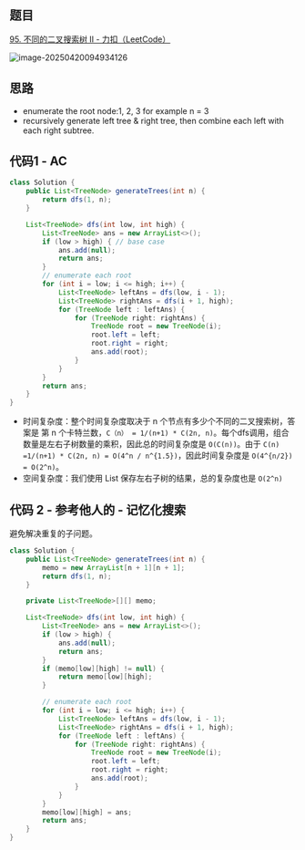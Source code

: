## 题目

[95. 不同的二叉搜索树 II - 力扣（LeetCode）](https://leetcode.cn/problems/unique-binary-search-trees-ii/)

![image-20250420094934126](https://i.hish.top:8/2025/04/20/094934.png)

## 思路

- enumerate the root node:1, 2, 3 for example n = 3
- recursively generate left tree & right tree, then combine each left with each right subtree.

## 代码1 - AC

```java
class Solution {
    public List<TreeNode> generateTrees(int n) {
        return dfs(1, n);
    }

    List<TreeNode> dfs(int low, int high) {
        List<TreeNode> ans = new ArrayList<>();
        if (low > high) { // base case
            ans.add(null);
            return ans;
        }
        // enumerate each root
        for (int i = low; i <= high; i++) {
            List<TreeNode> leftAns = dfs(low, i - 1);
            List<TreeNode> rightAns = dfs(i + 1, high);
            for (TreeNode left : leftAns) {
                for (TreeNode right: rightAns) {
                    TreeNode root = new TreeNode(i);
                    root.left = left;
                    root.right = right;
                    ans.add(root);
                }
            }
        }
        return ans;
    }
}
```

- 时间复杂度：整个时间复杂度取决于 n 个节点有多少个不同的二叉搜索树，答案是 第 n 个卡特兰数，`C（n） = 1/(n+1) * C(2n, n)`。每个dfs调用，组合数量是左右子树数量的乘积，因此总的时间复杂度是 `O(C(n))`。由于 `C(n) =1/(n+1) * C(2n, n) = O(4^n / n^{1.5})`，因此时间复杂度是 `O(4^{n/2}) = O(2^n)`。
- 空间复杂度：我们使用 List 保存左右子树的结果，总的复杂度也是 `O(2^n)`

## 代码 2 - 参考他人的 - 记忆化搜索

避免解决重复的子问题。

```java
class Solution {
    public List<TreeNode> generateTrees(int n) {
        memo = new ArrayList[n + 1][n + 1];
        return dfs(1, n);
    }

    private List<TreeNode>[][] memo;

    List<TreeNode> dfs(int low, int high) {
        List<TreeNode> ans = new ArrayList<>();
        if (low > high) {
            ans.add(null);
            return ans;
        }
        if (memo[low][high] != null) {
            return memo[low][high];
        }

        // enumerate each root
        for (int i = low; i <= high; i++) {
            List<TreeNode> leftAns = dfs(low, i - 1);
            List<TreeNode> rightAns = dfs(i + 1, high);
            for (TreeNode left : leftAns) {
                for (TreeNode right: rightAns) {
                    TreeNode root = new TreeNode(i);
                    root.left = left;
                    root.right = right;
                    ans.add(root);
                }
            }
        }
        memo[low][high] = ans;
        return ans;
    }
}
```


